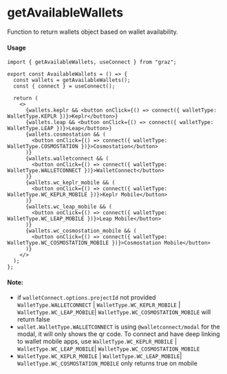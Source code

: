 # getAvailableWallets

Function to return wallets object based on wallet availability.

#### Usage

```tsx
import { getAvailableWallets, useConnect } from "graz";

export const AvailableWallets = () => {
  const wallets = getAvailableWallets();
  const { connect } = useConnect();

  return (
    <>
      {wallets.keplr && <button onClick={() => connect({ walletType: WalletType.KEPLR })}>Keplr</button>}
      {wallets.leap && <button onClick={() => connect({ walletType: WalletType.LEAP })}>Leap</button>}
      {wallets.cosmostation && (
        <button onClick={() => connect({ walletType: WalletType.COSMOSTATION })}>Cosmostation</button>
      )}
      {wallets.walletconnect && (
        <button onClick={() => connect({ walletType: WalletType.WALLETCONNECT })}>WalletConnect</button>
      )}
      {wallets.wc_keplr_mobile && (
        <button onClick={() => connect({ walletType: WalletType.WC_KEPLR_MOBILE })}>Keplr Mobile</button>
      )}
      {wallets.wc_leap_mobile && (
        <button onClick={() => connect({ walletType: WalletType.WC_LEAP_MOBILE })}>Leap Mobile</button>
      )}
      {wallets.wc_cosmostation_mobile && (
        <button onClick={() => connect({ walletType: WalletType.WC_COSMOSTATION_MOBILE })}>Cosmostation Mobile</button>
      )}
    </>
  );
};
```

#### Note:

- if `walletConnect.options.projectId` not provided `WalletType.WALLETCONNECT` | `WalletType.WC_KEPLR_MOBILE` | `WalletType.WC_LEAP_MOBILE`| `WalletType.WC_COSMOSTATION_MOBILE` will return false
- `wallet.WalletType.WALLETCONNECT` is using `@walletconnect/modal` for the modal, it will only shows the qr code. To connect and have deep linking to wallet mobile apps, use `WalletType.WC_KEPLR_MOBILE` |
  `WalletType.WC_LEAP_MOBILE`|
  `WalletType.WC_COSMOSTATION_MOBILE`
- `WalletType.WC_KEPLR_MOBILE` |
  `WalletType.WC_LEAP_MOBILE`|
  `WalletType.WC_COSMOSTATION_MOBILE` only returns true on mobile
